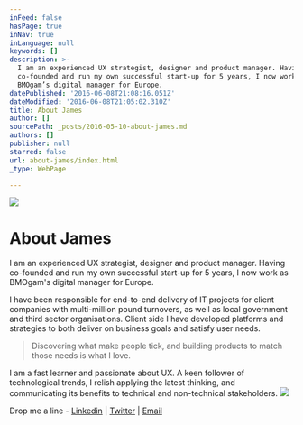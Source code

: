 ```yaml
---
inFeed: false
hasPage: true
inNav: true
inLanguage: null
keywords: []
description: >-
  I am an experienced UX strategist, designer and product manager. Having
  co-founded and run my own successful start-up for 5 years, I now work as
  BMOgam’s digital manager for Europe. 
datePublished: '2016-06-08T21:08:16.051Z'
dateModified: '2016-06-08T21:05:02.310Z'
title: About James
author: []
sourcePath: _posts/2016-05-10-about-james.md
authors: []
publisher: null
starred: false
url: about-james/index.html
_type: WebPage

---
```

![](https://the-grid-user-content.s3-us-west-2.amazonaws.com/274973a1-4f9b-481a-8d02-14fff7a717da.jpg)

# About James

I am an experienced UX strategist, designer and product manager. Having co-founded and run my own successful start-up for 5 years, I now work as BMOgam's digital manager for Europe. 

I have been responsible for end-to-end delivery of IT projects for client companies with multi-million pound turnovers, as well as local government and third sector organisations. Client side I have developed platforms and strategies to both deliver on business goals and satisfy user needs. 
> 
> Discovering what make people tick, and building products to match those needs is what I love. 

I am a fast learner and passionate about UX. A keen follower of technological trends, I relish applying the latest thinking, and communicating its benefits to technical and non-technical stakeholders. ![](https://the-grid-user-content.s3-us-west-2.amazonaws.com/19010cad-f7ad-4c3e-8f76-d8ba6a7e4aed.png)

Drop me a line - [Linkedin][0] | [Twitter][1] | [Email][2]

[0]: https://www.linkedin.com/in/james-sweetman-32619527
[1]: https://twitter.com/JBDSweetman
[2]: j.b.sweetman@gmail.com